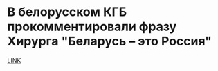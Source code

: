 # В белорусском КГБ прокомментировали фразу Хирурга "Беларусь – это Россия"



[LINK](https://varlamov.ru/1692645.html)